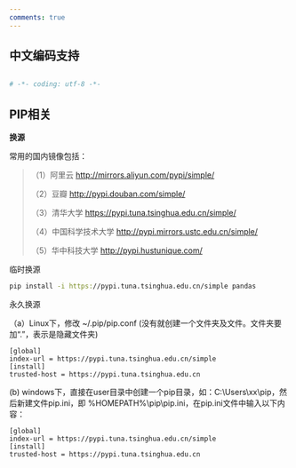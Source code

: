 ```yaml
---
comments: true
---
```

  

## 中文编码支持

  

```bash

# -*- coding: utf-8 -*-  

```

## PIP相关

**换源**

常用的国内镜像包括：

>（1）阿里云 http://mirrors.aliyun.com/pypi/simple/
>
>（2）豆瓣 http://pypi.douban.com/simple/
>
>（3）清华大学 https://pypi.tuna.tsinghua.edu.cn/simple/
>
>（4）中国科学技术大学 http://pypi.mirrors.ustc.edu.cn/simple/
>
>（5）华中科技大学 http://pypi.hustunique.com/
>

  

临时换源

```bash
pip install -i https://pypi.tuna.tsinghua.edu.cn/simple pandas
```

永久换源

（a）Linux下，修改 ~/.pip/pip.conf (没有就创建一个文件夹及文件。文件夹要加“.”，表示是隐藏文件夹)
```
[global]
index-url = https://pypi.tuna.tsinghua.edu.cn/simple
[install]
trusted-host = https://pypi.tuna.tsinghua.edu.cn
```
(b) windows下，直接在user目录中创建一个pip目录，如：C:\Users\xx\pip，然后新建文件pip.ini，即 %HOMEPATH%\pip\pip.ini，在pip.ini文件中输入以下内容：
```
[global]
index-url = https://pypi.tuna.tsinghua.edu.cn/simple
[install]
trusted-host = https://pypi.tuna.tsinghua.edu.cn
```